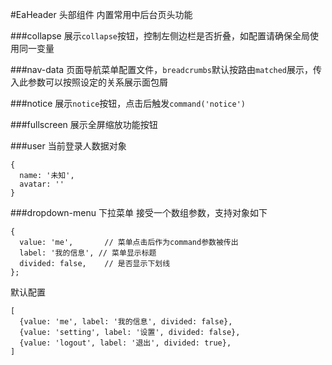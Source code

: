 #EaHeader 头部组件
内置常用中后台页头功能

<slot></slot>

###collapse
展示`collapse`按钮，控制左侧边栏是否折叠，如配置请确保全局使用同一变量

<slot name="collapse"></slot>

###nav-data
页面导航菜单配置文件，`breadcrumbs`默认按路由`matched`展示，传入此参数可以按照设定的关系展示面包屑

<slot name="navData"></slot>

###notice
展示`notice`按钮，点击后触发`command('notice')`

<slot name="notice"></slot>

###fullscreen
展示全屏缩放功能按钮

<slot name="fullscreen"></slot>

###user
当前登录人数据对象
```
{
  name: '未知', 
  avatar: ''
}
```

###dropdown-menu
下拉菜单
接受一个数组参数，支持对象如下
```
{
  value: 'me',       // 菜单点击后作为command参数被传出
  label: '我的信息', // 菜单显示标题
  divided: false,    // 是否显示下划线
};
```
默认配置
```
[
  {value: 'me', label: '我的信息', divided: false},
  {value: 'setting', label: '设置', divided: false},
  {value: 'logout', label: '退出', divided: true},
]
```

<slot name="table"></slot>
